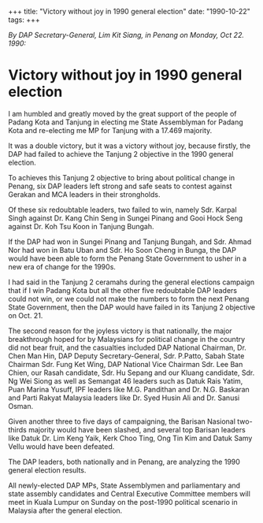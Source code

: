 +++ 
title: "Victory without joy in 1990 general election"
date: "1990-10-22"
tags:
+++

_By DAP Secretary-General, Lim Kit Siang, in Penang on Monday, Oct 22. 1990:_

# Victory without joy in 1990 general election

I am humbled and greatly moved by the great support of the people of Padang Kota and Tanjung in electing me State Assemblyman for Padang Kota and re-electing me MP for Tanjung with a 17.469 majority.</u>

It was a double victory, but it was a victory without joy, because firstly, the DAP had failed to achieve the Tanjung 2 objective in the 1990 general election.

To achieves this Tanjung 2 objective to bring about political change in Penang, six DAP leaders left strong and safe seats to contest against Gerakan and MCA leaders in their strongholds.

Of these six redoubtable leaders, two failed to win, namely Sdr. Karpal Singh against Dr. Kang Chin Seng in Sungei Pinang and Gooi Hock Seng against Dr. Koh Tsu Koon in Tanjung Bungah.

If the DAP had won in Sungei Pinang and Tanjung Bungah, and Sdr. Ahmad Nor had won in Batu Uban and Sdr. Ho Soon Cheng in Bunga, the DAP would have been able to form the Penang State Government to usher in a new era of change for the 1990s.

I had said in the Tanjung 2 ceramahs during the general elections campaign that if I win Padang Kota but all the other five redoubtable DAP leaders could not win, or we could not make the numbers to form the next Penang State Government, then the DAP would have failed in its Tanjung 2 objective on Oct. 21.

The second reason for the joyless victory is that nationally, the major breakthrough hoped for by Malaysians for political change in the country did not bear fruit, and the casualties included DAP National Chairman, Dr. Chen Man Hin, DAP Deputy Secretary-General, Sdr. P.Patto, Sabah State Chairman Sdr. Fung Ket Wing, DAP National Vice Chairman Sdr. Lee Ban Chien, our Rasah candidate, Sdr. Hu Sepang and our Kluang candidate, Sdr. Ng Wei Siong as well as Semangat 46 leaders such as Datuk Rais Yatim, Puan Marina Yusuff, IPF leaders like M.G. Pandithan and Dr. N.G. Baskaran and Parti Rakyat Malaysia leaders like Dr. Syed Husin Ali and Dr. Sanusi Osman.

Given another three to five days of campaigning, the Barisan Nasional two-thirds majority would have been slashed, and several top Barisan leaders like Datuk Dr. Lim Keng Yaik, Kerk Choo Ting, Ong Tin Kim and Datuk Samy Vellu would have been defeated.

The DAP leaders, both nationally and in Penang, are analyzing the 1990 general election results.

All newly-elected DAP MPs, State Assemblymen and parliamentary and state assembly candidates and Central Executive Committee members will meet in Kuala Lumpur on Sunday on the post-1990 political scenario in Malaysia after the general election.
 
